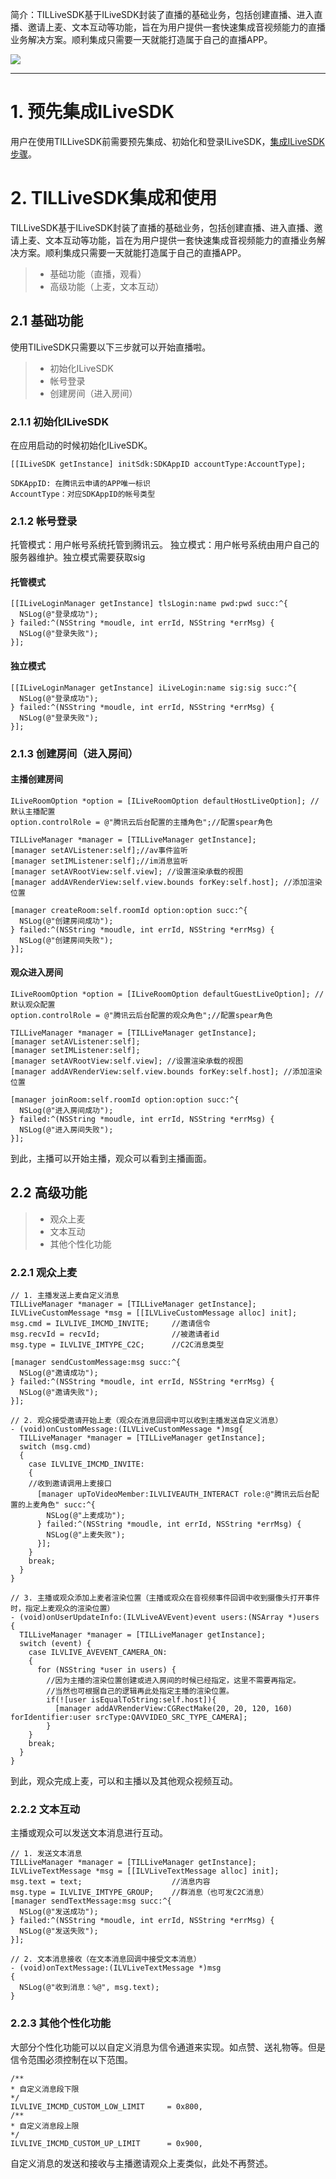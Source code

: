 
简介：TILLiveSDK基于ILiveSDK封装了直播的基础业务，包括创建直播、进入直播、邀请上麦、文本互动等功能，旨在为用户提供一套快速集成音视频能力的直播业务解决方案。顺利集成只需要一天就能打造属于自己的直播APP。

![](http://mc.qcloudimg.com/static/img/ad9de8957129351ffe24b54c44520490/image.png)

----------

# 1. 预先集成ILiveSDK

用户在使用TILLiveSDK前需要预先集成、初始化和登录ILiveSDK，[集成ILiveSDK步骤](https://github.com/zhaoyang21cn/ILiveSDK_iOS_Demos/blob/master/ILiveSDK-README.md)。

# 2. TILLiveSDK集成和使用
TILLiveSDK基于ILiveSDK封装了直播的基础业务，包括创建直播、进入直播、邀请上麦、文本互动等功能，旨在为用户提供一套快速集成音视频能力的直播业务解决方案。顺利集成只需要一天就能打造属于自己的直播APP。

> * 基础功能（直播，观看）
> * 高级功能（上麦，文本互动）

## 2.1 基础功能
使用TILiveSDK只需要以下三步就可以开始直播啦。
> * 初始化ILiveSDK
> * 帐号登录
> * 创建房间（进入房间）


### 2.1.1 初始化ILiveSDK
在应用启动的时候初始化ILiveSDK。
```
[[ILiveSDK getInstance] initSdk:SDKAppID accountType:AccountType];

SDKAppID: 在腾讯云申请的APP唯一标识
AccountType：对应SDKAppID的帐号类型
```
### 2.1.2 帐号登录
托管模式：用户帐号系统托管到腾讯云。
独立模式：用户帐号系统由用户自己的服务器维护。独立模式需要获取sig
#### 托管模式
```
[[ILiveLoginManager getInstance] tlsLogin:name pwd:pwd succ:^{
  NSLog(@"登录成功");
} failed:^(NSString *moudle, int errId, NSString *errMsg) {
  NSLog(@"登录失败");
}];
```
#### 独立模式
```
[[ILiveLoginManager getInstance] iLiveLogin:name sig:sig succ:^{
  NSLog(@"登录成功");
} failed:^(NSString *moudle, int errId, NSString *errMsg) {
  NSLog(@"登录失败");
}];
```
### 2.1.3 创建房间（进入房间）
#### 主播创建房间
```
ILiveRoomOption *option = [ILiveRoomOption defaultHostLiveOption]; //默认主播配置
option.controlRole = @"腾讯云后台配置的主播角色";//配置spear角色

TILLiveManager *manager = [TILLiveManager getInstance];
[manager setAVListener:self];//av事件监听
[manager setIMListener:self];//im消息监听
[manager setAVRootView:self.view]; //设置渲染承载的视图
[manager addAVRenderView:self.view.bounds forKey:self.host]; //添加渲染位置

[manager createRoom:self.roomId option:option succ:^{
  NSLog(@"创建房间成功");
} failed:^(NSString *moudle, int errId, NSString *errMsg) {
  NSLog(@"创建房间失败");
}];
```
#### 观众进入房间
```
ILiveRoomOption *option = [ILiveRoomOption defaultGuestLiveOption]; //默认观众配置
option.controlRole = @"腾讯云后台配置的观众角色";//配置spear角色

TILLiveManager *manager = [TILLiveManager getInstance];
[manager setAVListener:self];
[manager setIMListener:self];
[manager setAVRootView:self.view]; //设置渲染承载的视图
[manager addAVRenderView:self.view.bounds forKey:self.host]; //添加渲染位置

[manager joinRoom:self.roomId option:option succ:^{
  NSLog(@"进入房间成功");
} failed:^(NSString *moudle, int errId, NSString *errMsg) {
  NSLog(@"进入房间失败");
}];
```
到此，主播可以开始主播，观众可以看到主播画面。
## 2.2 高级功能

> * 观众上麦
> * 文本互动
> * 其他个性化功能

### 2.2.1 观众上麦

```
// 1. 主播发送上麦自定义消息
TILLiveManager *manager = [TILLiveManager getInstance];
ILVLiveCustomMessage *msg = [[ILVLiveCustomMessage alloc] init];
msg.cmd = ILVLIVE_IMCMD_INVITE;     //邀请信令
msg.recvId = recvId;                //被邀请者id
msg.type = ILVLIVE_IMTYPE_C2C;      //C2C消息类型

[manager sendCustomMessage:msg succ:^{
  NSLog(@"邀请成功");
} failed:^(NSString *moudle, int errId, NSString *errMsg) {
  NSLog(@"邀请失败"); 
}];
```
```
// 2. 观众接受邀请开始上麦（观众在消息回调中可以收到主播发送自定义消息）
- (void)onCustomMessage:(ILVLiveCustomMessage *)msg{
  TILLiveManager *manager = [TILLiveManager getInstance];
  switch (msg.cmd) 
  {
    case ILVLIVE_IMCMD_INVITE:
    {
    //收到邀请调用上麦接口
      [manager upToVideoMember:ILVLIVEAUTH_INTERACT role:@"腾讯云后台配置的上麦角色" succ:^{
        NSLog(@"上麦成功"); 
      } failed:^(NSString *moudle, int errId, NSString *errMsg) {
        NSLog(@"上麦失败"); 
      }];
    }
    break;
  }
}
```
```
// 3. 主播或观众添加上麦者渲染位置（主播或观众在音视频事件回调中收到摄像头打开事件时，指定上麦观众的渲染位置）
- (void)onUserUpdateInfo:(ILVLiveAVEvent)event users:(NSArray *)users
{
  TILLiveManager *manager = [TILLiveManager getInstance];
  switch (event) {
    case ILVLIVE_AVEVENT_CAMERA_ON:
    {
      for (NSString *user in users) {
        //因为主播的渲染位置创建或进入房间的时候已经指定，这里不需要再指定。
        //当然也可根据自己的逻辑再此处指定主播的渲染位置。
        if(![user isEqualToString:self.host]){ 
          [manager addAVRenderView:CGRectMake(20, 20, 120, 160) forIdentifier:user srcType:QAVVIDEO_SRC_TYPE_CAMERA];
        }
    }
    break;
  }
}
```
到此，观众完成上麦，可以和主播以及其他观众视频互动。

### 2.2.2 文本互动
主播或观众可以发送文本消息进行互动。
```
// 1. 发送文本消息
TILLiveManager *manager = [TILLiveManager getInstance];
ILVLiveTextMessage *msg = [[ILVLiveTextMessage alloc] init];
msg.text = text;                    //消息内容
msg.type = ILVLIVE_IMTYPE_GROUP;    //群消息（也可发C2C消息）
[manager sendTextMessage:msg succ:^{
  NSLog(@"发送成功");
} failed:^(NSString *moudle, int errId, NSString *errMsg) {
  NSLog(@"发送失败");
}];
```

```
// 2. 文本消息接收（在文本消息回调中接受文本消息）
- (void)onTextMessage:(ILVLiveTextMessage *)msg
{
  NSLog(@"收到消息：%@", msg.text);
}
```

### 2.2.3 其他个性化功能
大部分个性化功能可以以自定义消息为信令通道来实现。如点赞、送礼物等。但是信令范围必须控制在以下范围。
```
/**
* 自定义消息段下限
*/
ILVLIVE_IMCMD_CUSTOM_LOW_LIMIT     = 0x800,
/**
* 自定义消息段上限
*/
ILVLIVE_IMCMD_CUSTOM_UP_LIMIT      = 0x900,
```
自定义消息的发送和接收与主播邀请观众上麦类似，此处不再赘述。
